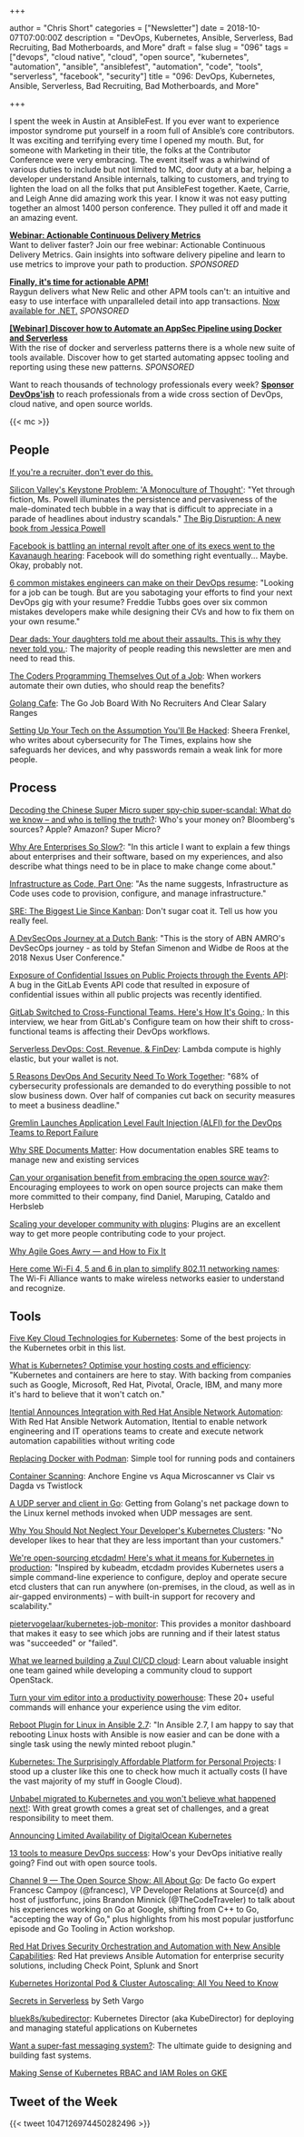 +++

author = "Chris Short"
categories = ["Newsletter"]
date = 2018-10-07T07:00:00Z
description = "DevOps, Kubernetes, Ansible, Serverless, Bad Recruiting, Bad Motherboards, and More"
draft = false
slug = "096"
tags = ["devops", "cloud native", "cloud", "open source", "kubernetes", "automation", "ansible", "ansiblefest", "automation", "code", "tools", "serverless", "facebook", "security"]
title = "096: DevOps, Kubernetes, Ansible, Serverless, Bad Recruiting, Bad Motherboards, and More"

+++

I spent the week in Austin at AnsibleFest. If you ever want to experience impostor syndrome put yourself in a room full of Ansible’s core contributors. It was exciting and terrifying every time I opened my mouth. But, for someone with Marketing in their title, the folks at the Contributor Conference were very embracing. The event itself was a whirlwind of various duties to include but not limited to MC, door duty at a bar, helping a developer understand Ansible internals, talking to customers, and trying to lighten the load on all the folks that put AnsibleFest together. Kaete, Carrie, and Leigh Anne did amazing work this year. I know it was not easy putting together an almost 1400 person conference. They pulled it off and made it an amazing event.

[**Webinar: Actionable Continuous Delivery Metrics**](https://info.thoughtworks.com/Actionable_CD_Metrics.html)  
Want to deliver faster? Join our free webinar: Actionable Continuous Delivery Metrics. Gain insights into software delivery pipeline and learn to use metrics to improve your path to production. *SPONSORED*

[**Finally, it's time for actionable APM!**](https://raygun.com/)  
Raygun delivers what New Relic and other APM tools can't: an intuitive and easy to use interface with unparalleled detail into app transactions. [Now available for .NET.](https://raygun.com/) *SPONSORED*

[**[Webinar] Discover how to Automate an AppSec Pipeline using Docker and Serverless**](https://info.signalsciences.com/docker-serverless-automated-appsec-pipeline?utm_medium=newsletter&utm_source=devopsish)  
With the rise of docker and serverless patterns there is a whole new suite of tools available. Discover how to get started automating appsec tooling and reporting using these new patterns. *SPONSORED*

Want to reach thousands of technology professionals every week? [**Sponsor DevOps'ish**](/sponsor/) to reach professionals from a wide cross section of DevOps, cloud native, and open source worlds.

{{< mc >}}

## People

[If you're a recruiter, don't ever do this.](https://www.linkedin.com/feed/update/urn:li:activity:6452743681614106624/)

[Silicon Valley's Keystone Problem: 'A Monoculture of Thought'](https://www.nytimes.com/2018/10/02/technology/silicon-valleys-keystone-problem-a-monoculture-of-thought.html): "Yet through fiction, Ms. Powell illuminates the persistence and pervasiveness of the male-dominated tech bubble in a way that is difficult to appreciate in a parade of headlines about industry scandals." [The Big Disruption: A new book from Jessica Powell](https://disruption.medium.com/)

[Facebook is battling an internal revolt after one of its execs went to the Kavanaugh hearing](https://www.businessinsider.com/facebook-town-hall-exec-joel-kaplan-attends-kavanaugh-hearing-2018-10): Facebook will do something right eventually... Maybe. Okay, probably not.

[6 common mistakes engineers can make on their DevOps resume](https://jaxenter.com/6-common-mistakes-devops-resume-150137.html): "Looking for a job can be tough. But are you sabotaging your efforts to find your next DevOps gig with your resume? Freddie Tubbs goes over six common mistakes developers make while designing their CVs and how to fix them on your own resume."

[Dear dads: Your daughters told me about their assaults. This is why they never told you.](https://www.washingtonpost.com/lifestyle/style/dear-dads-your-daughters-told-me-about-their-assaults-this-is-why-they-never-told-you/2018/10/01/0f69be46-c587-11e8-b2b5-79270f9cce17_story.html?utm_term=.2529fba0aac9): The majority of people reading this newsletter are men and need to read this.

[The Coders Programming Themselves Out of a Job](https://www.theatlantic.com/technology/archive/2018/10/agents-of-automation/568795/): When workers automate their own duties, who should reap the benefits?

[Golang Cafe](https://golang.cafe/): The Go Job Board With No Recruiters And Clear Salary Ranges

[Setting Up Your Tech on the Assumption You'll Be Hacked](https://www.nytimes.com/2018/10/03/technology/personaltech/hacking-protection-passwords.html): Sheera Frenkel, who writes about cybersecurity for The Times, explains how she safeguards her devices, and why passwords remain a weak link for more people.

## Process

[Decoding the Chinese Super Micro super spy-chip super-scandal: What do we know – and who is telling the truth?](https://www.theregister.co.uk/2018/10/04/supermicro_bloomberg/): Who's your money on? Bloomberg's sources? Apple? Amazon? Super Micro?

[Why Are Enterprises So Slow?](https://zwischenzugs.com/2018/10/02/why-are-enterprises-so-slow/): "In this article I want to explain a few things about enterprises and their software, based on my experiences, and also describe what things need to be in place to make change come about."

[Infrastructure as Code, Part One](https://crate.io/a/infrastructure-as-code-part-one/): "As the name suggests, Infrastructure as Code uses code to provision, configure, and manage infrastructure."

[SRE: The Biggest Lie Since Kanban](https://theagileadmin.com/2018/10/02/sre-the-biggest-lie-since-kanban/): Don't sugar coat it. Tell us how you really feel.

[A DevSecOps Journey at a Dutch Bank](https://blog.sonatype.com/a-devsecops-journey-at-a-dutch-bank): "This is the story of ABN AMRO's DevSecOps journey - as told by Stefan Simenon and Widbe de Roos at the 2018 Nexus User Conference."

[Exposure of Confidential Issues on Public Projects through the Events API](https://about.gitlab.com/2018/10/01/events-api-security-issue/): A bug in the GitLab Events API code that resulted in exposure of confidential issues within all public projects was recently identified.

[GitLab Switched to Cross-Functional Teams. Here's How It's Going.](https://dzone.com/articles/gitlab-recently-switched-to-cross-functional-teams): In this interview, we hear from GitLab's Configure team on how their shift to cross-functional teams is affecting their DevOps workflows.

[Serverless DevOps: Cost, Revenue, & FinDev](https://www.serverlessops.io/blog/serverless-devops-cost-revenue-findev): Lambda compute is highly elastic, but your wallet is not.

[5 Reasons DevOps And Security Need To Work Together](https://www.forbes.com/sites/danielnewman/2018/09/30/5-reasons-devops-and-security-need-to-work-together/#760faeed714a): "68% of cybersecurity professionals are demanded to do everything possible to not slow business down. Over half of companies cut back on security measures to meet a business deadline."

[Gremlin Launches Application Level Fault Injection (ALFI) for the DevOps Teams to Report Failure](https://www.readitquik.com/news/business-support-solutionsservices/gremlin-launches-application-level-fault-injection-alfi-for-the-devops-teams-to-report-failure/)

[Why SRE Documents Matter](https://queue.acm.org/detail.cfm?ref=rss&id=3283589): How documentation enables SRE teams to manage new and existing services

[Can your organisation benefit from embracing the open source way?](http://blogs.lse.ac.uk/businessreview/2018/09/26/can-your-organisation-benefit-from-embracing-the-open-source-way/): Encouraging employees to work on open source projects can make them more committed to their company, find Daniel, Maruping, Cataldo and Herbsleb

[Scaling your developer community with plugins](https://opensource.com/article/18/10/scaling-your-developer-community-plugins): Plugins are an excellent way to get more people contributing code to your project.

[Why Agile Goes Awry — and How to Fix It](https://hbr.org/2018/10/why-agile-goes-awry-and-how-to-fix-it)

[Here come Wi-Fi 4, 5 and 6 in plan to simplify 802.11 networking names](https://www.cnet.com/news/wi-fi-alliance-simplifying-802-11-wireless-network-tech-names/): The Wi-Fi Alliance wants to make wireless networks easier to understand and recognize.

## Tools

[Five Key Cloud Technologies for Kubernetes](https://www.weave.works/blog/five-key-cloud-technologies-for-kubernetes): Some of the best projects in the Kubernetes orbit in this list.

[What is Kubernetes? Optimise your hosting costs and efficiency](https://learnk8s.io/blog/what-is-kubernetes): "Kubernetes and containers are here to stay. With backing from companies such as Google, Microsoft, Red Hat, Pivotal, Oracle, IBM, and many more it's hard to believe that it won't catch on."

[Itential Announces Integration with Red Hat Ansible Network Automation](https://www.prweb.com/releases/itential_announces_integration_with_red_hat_ansible_network_automation/prweb15805295.htm): With Red Hat Ansible Network Automation, Itential to enable network engineering and IT operations teams to create and execute network automation capabilities without writing code

[Replacing Docker with Podman](https://media.ccc.de/v/ASG2018-177-replacing_docker_with_podman): Simple tool for running pods and containers

[Container Scanning](https://kubedex.com/container-scanning/): Anchore Engine vs Aqua Microscanner vs Clair vs Dagda vs Twistlock

[A UDP server and client in Go](https://ops.tips/blog/udp-client-and-server-in-go/): Getting from Golang's net package down to the Linux kernel methods invoked when UDP messages are sent.

[Why You Should Not Neglect Your Developer's Kubernetes Clusters](https://blog.giantswarm.io/why-you-should-not-neglect-your-developer-kubernetes-clusters/): "No developer likes to hear that they are less important than your customers."

[We're open-sourcing etcdadm! Here's what it means for Kubernetes in production](https://platform9.com/blog/were-open-sourcing-etcdadm-heres-what-it-means-for-kubernetes-in-production/): "Inspired by kubeadm, etcdadm provides Kubernetes users a simple command-line experience to configure, deploy and operate secure etcd clusters that can run anywhere (on-premises, in the cloud, as well as in air-gapped environments) – with built-in support for recovery and scalability."

[pietervogelaar/kubernetes-job-monitor](https://github.com/pietervogelaar/kubernetes-job-monitor): This provides a monitor dashboard that makes it easy to see which jobs are running and if their latest status was "succeeded" or "failed".

[What we learned building a Zuul CI/CD cloud](https://opensource.com/article/18/10/building-zuul-cicd-cloud): Learn about valuable insight one team gained while developing a community cloud to support OpenStack.

[Turn your vim editor into a productivity powerhouse](https://opensource.com/article/18/9/vi-editor-productivity-powerhouse): These 20+ useful commands will enhance your experience using the vim editor.

[Reboot Plugin for Linux in Ansible 2.7](https://www.ansible.com/blog/reboot-plugin-for-linux-in-ansible-2-7): "In Ansible 2.7, I am happy to say that rebooting Linux hosts with Ansible is now easier and can be done with a single task using the newly minted reboot plugin."

[Kubernetes: The Surprisingly Affordable Platform for Personal Projects](http://www.doxsey.net/blog/kubernetes--the-surprisingly-affordable-platform-for-personal-projects): I stood up a cluster like this one to check how much it actually costs (I have the vast majority of my stuff in Google Cloud).

[Unbabel migrated to Kubernetes and you won't believe what happened next!](https://medium.com/unbabel/unbabel-migrated-to-kubernetes-and-you-wont-believe-what-happened-next-b39f082def1c): With great growth comes a great set of challenges, and a great responsibility to meet them.

[Announcing Limited Availability of DigitalOcean Kubernetes](https://blog.digitalocean.com/announcing-limited-availability-of-digitalocean-kubernetes/)

[13 tools to measure DevOps success](https://opensource.com/article/18/10/devops-measurement-tools): How's your DevOps initiative really going? Find out with open source tools.

[Channel 9 — The Open Source Show: All About Go](https://channel9.msdn.com/Shows/The-Open-Source-Show/All-About-Go): De facto Go expert Francesc Campoy (@francesc), VP Developer Relations at Source{d} and host of justforfunc, joins Brandon Minnick (@TheCodeTraveler) to talk about his experiences working on Go at Google, shifting from C++ to Go, "accepting the way of Go," plus highlights from his most popular justforfunc episode and Go Tooling in Action workshop.

[Red Hat Drives Security Orchestration and Automation with New Ansible Capabilities](https://www.redhat.com/en/about/press-releases/red-hat-drives-security-orchestration-and-automation-new-ansible-capabilities): Red Hat previews Ansible Automation for enterprise security solutions, including Check Point, Splunk and Snort

[Kubernetes Horizontal Pod & Cluster Autoscaling: All You Need to Know](https://caylent.com/kubernetes-autoscaling/)

[Secrets in Serverless](https://www.sethvargo.com/secrets-in-serverless/) by Seth Vargo

[bluek8s/kubedirector](https://github.com/bluek8s/kubedirector): Kubernetes Director (aka KubeDirector) for deploying and managing stateful applications on Kubernetes

[Want a super-fast messaging system?](https://medium.com/@derekcollison/want-a-super-fast-messaging-system-c19c9f8cf560): The ultimate guide to designing and building fast systems.

[Making Sense of Kubernetes RBAC and IAM Roles on GKE](https://medium.com/uptime-99/making-sense-of-kubernetes-rbac-and-iam-roles-on-gke-914131b01922)

## Tweet of the Week

{{< tweet 1047126974450282496 >}}